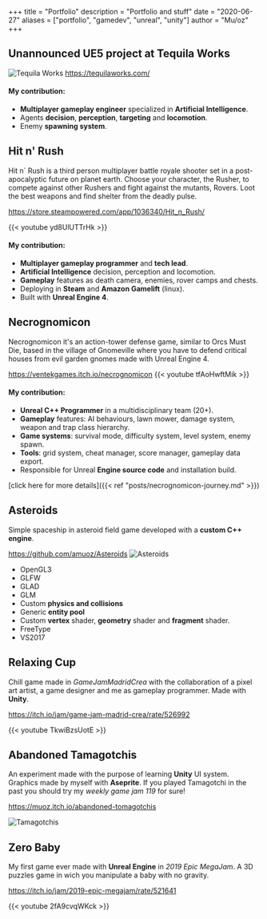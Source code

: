 +++
title = "Portfolio"
description = "Portfolio and stuff"
date = "2020-06-27"
aliases = ["portfolio", "gamedev", "unreal", "unity"]
author = "Mu/oz"
+++

## Unannounced UE5 project at Tequila Works

![Tequila Works](/images/tequi-black-and-white.png)
https://tequilaworks.com/

#### My contribution:

* **Multiplayer gameplay engineer** specialized in **Artificial Intelligence**.
* Agents **decision**, **perception**, **targeting** and **locomotion**.
* Enemy **spawning system**.

## Hit n' Rush

Hit n´ Rush is a third person multiplayer battle royale shooter set in a post-apocalyptic future on planet earth. Choose your character, the Rusher, to compete against other Rushers and fight against the mutants, Rovers. Loot the best weapons and find shelter from the deadly pulse.

https://store.steampowered.com/app/1036340/Hit_n_Rush/

{{< youtube yd8UlUTTrHk >}}

#### My contribution:

* **Multiplayer gameplay programmer** and **tech lead**.
* **Artificial Intelligence** decision, perception and locomotion.
* **Gameplay** features as death camera, enemies, rover camps and chests.
* Deploying in **Steam** and **Amazon Gamelift** (linux).
* Built with **Unreal Engine 4**.

## Necrognomicon
Necrognomicon it's an action-tower defense game, similar to Orcs Must Die, based in the village of Gnomeville where you have to defend critical houses from evil garden gnomes made with Unreal Engine 4.

https://ventekgames.itch.io/necrognomicon
{{< youtube tfAoHwftMik >}}

#### My contribution:

* **Unreal C++ Programmer** in a multidisciplinary team (20+).
* **Gameplay** features: AI behaviours, lawn mower, damage system, weapon and trap class hierarchy.
* **Game systems**: survival mode, difficulty system, level system, enemy spawn.
* **Tools**: grid system, cheat manager, score manager, gameplay data export.
* Responsible for Unreal **Engine source code** and installation build.

[click here for more details]({{< ref "posts/necrognomicon-journey.md" >}})

## Asteroids
Simple spaceship in asteroid field game developed with a **custom C++ engine**.

https://github.com/amuoz/Asteroids
![Asteroids](/images/asteroids-11bits.gif)
* OpenGL3
* GLFW
* GLAD
* GLM
* Custom **physics and collisions**
* Generic **entity pool**
* Custom **vertex** shader, **geometry** shader and **fragment** shader.
* FreeType
* VS2017

## Relaxing Cup

Chill game made in *GameJamMadridCrea* with the collaboration of a pixel art artist, a game designer and me as gameplay programmer. Made with **Unity**.

https://itch.io/jam/game-jam-madrid-crea/rate/526992

{{< youtube TkwiBzsUotE >}}


## Abandoned Tamagotchis

An experiment made with the purpose of learning **Unity** UI system.
Graphics made by myself with **Aseprite**.
If you played Tamagotchi in the past you should try my *weekly game jam 119* for sure!

https://muoz.itch.io/abandoned-tomagotchis

![Tamagotchis](/images/tamagotchigif.gif)

## Zero Baby

My first game ever made with **Unreal Engine** in *2019 Epic MegaJam*. A 3D puzzles game in wich you manipulate a baby with no gravity.

https://itch.io/jam/2019-epic-megajam/rate/521641

{{< youtube 2fA9cvqWKck >}}
